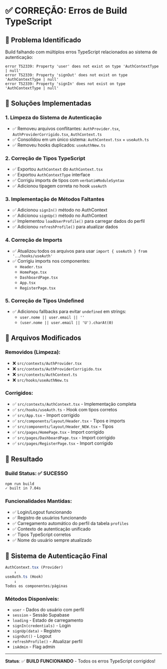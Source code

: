 # ✅ CORREÇÃO: Erros de Build TypeScript

## 🎯 Problema Identificado

Build falhando com múltiplos erros TypeScript relacionados ao sistema de autenticação:

```
error TS2339: Property 'user' does not exist on type 'AuthContextType | null'
error TS2339: Property 'signOut' does not exist on type 'AuthContextType | null'
error TS2339: Property 'signIn' does not exist on type 'AuthContextType | null'
```

## 🔧 Soluções Implementadas

### 1. **Limpeza do Sistema de Autenticação**
- ✅ Removeu arquivos conflitantes: `AuthProvider.tsx`, `AuthProviderCorrigido.tsx`, `AuthContext.ts`
- ✅ Consolidou em um único sistema: `AuthContext.tsx` + `useAuth.ts`
- ✅ Removeu hooks duplicados: `useAuthNew.ts`

### 2. **Correção de Tipos TypeScript**
- ✅ Exportou `AuthContext` do `AuthContext.tsx`
- ✅ Exportou `AuthContextType` interface
- ✅ Corrigiu imports de tipos com `verbatimModuleSyntax`
- ✅ Adicionou tipagem correta no hook `useAuth`

### 3. **Implementação de Métodos Faltantes**
- ✅ Adicionou `signIn()` método no AuthContext
- ✅ Adicionou `signUp()` método no AuthContext
- ✅ Implementou `loadUserProfile()` para carregar dados do perfil
- ✅ Adicionou `refreshProfile()` para atualizar dados

### 4. **Correção de Imports**
- ✅ Atualizou todos os arquivos para usar `import { useAuth } from '../hooks/useAuth'`
- ✅ Corrigiu imports nos componentes:
  - `Header.tsx`
  - `HomePage.tsx`
  - `DashboardPage.tsx`
  - `App.tsx`
  - `RegisterPage.tsx`

### 5. **Correção de Tipos Undefined**
- ✅ Adicionou fallbacks para evitar `undefined` em strings:
  - `user.nome || user.email || ''`
  - `(user.nome || user.email || 'U').charAt(0)`

## 📁 Arquivos Modificados

### Removidos (Limpeza):
- ❌ `src/contexts/AuthProvider.tsx`
- ❌ `src/contexts/AuthProviderCorrigido.tsx` 
- ❌ `src/contexts/AuthContext.ts`
- ❌ `src/hooks/useAuthNew.ts`

### Corrigidos:
- ✅ `src/contexts/AuthContext.tsx` - Implementação completa
- ✅ `src/hooks/useAuth.ts` - Hook com tipos corretos
- ✅ `src/App.tsx` - Import corrigido
- ✅ `src/components/layout/Header.tsx` - Tipos e imports
- ✅ `src/components/layout/Header_NEW.tsx` - Tipos
- ✅ `src/pages/HomePage.tsx` - Import corrigido
- ✅ `src/pages/DashboardPage.tsx` - Import corrigido
- ✅ `src/pages/RegisterPage.tsx` - Import corrigido

## 🎉 Resultado

### **Build Status**: ✅ **SUCESSO**
```bash
npm run build
✓ built in 7.04s
```

### **Funcionalidades Mantidas**:
- ✅ Login/Logout funcionando
- ✅ Registro de usuários funcionando  
- ✅ Carregamento automático do perfil da tabela `profiles`
- ✅ Contexto de autenticação unificado
- ✅ Tipos TypeScript corretos
- ✅ Nome do usuário sempre atualizado

## 📝 Sistema de Autenticação Final

```typescript
AuthContext.tsx (Provider)
    ↓
useAuth.ts (Hook)
    ↓
Todos os componentes/páginas
```

### **Métodos Disponíveis**:
- `user` - Dados do usuário com perfil
- `session` - Sessão Supabase
- `loading` - Estado de carregamento
- `signIn(credentials)` - Login
- `signUp(data)` - Registro
- `signOut()` - Logout
- `refreshProfile()` - Atualizar perfil
- `isAdmin` - Flag admin

---

**Status**: ✅ **BUILD FUNCIONANDO** - Todos os erros TypeScript corrigidos!
